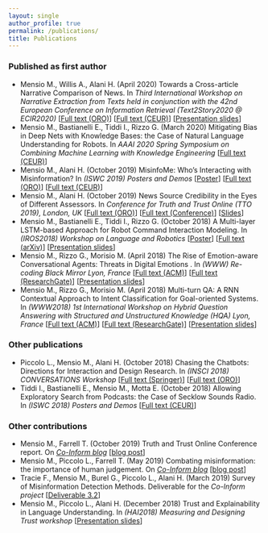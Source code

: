 ```yaml
---
layout: single
author_profile: true
permalink: /publications/
title: Publications
---
```


### Published as first author

- Mensio M., Willis A., Alani H. (April 2020) Towards a Cross-article Narrative Comparison of News. In *Third International Workshop on Narrative Extraction from Texts held in conjunction with the 42nd European Conference on Information Retrieval (Text2Story2020 @ ECIR2020)* [[Full text (ORO)](http://oro.open.ac.uk/69887/)] [[Full text (CEUR)](http://ceur-ws.org/Vol-2593/paper11.pdf)] [[Presentation slides](https://www.slideshare.net/MartinoMensio/towards-a-crossarticle-narrative-comparison-of-news)]
- Mensio M., Bastianelli E., Tiddi I., Rizzo G. (March 2020) Mitigating Bias in Deep Nets with Knowledge Bases: the Case of Natural Language Understanding for Robots. In *AAAI 2020 Spring Symposium on Combining Machine Learning with Knowledge Engineering* [[Full text (CEUR)](http://ceur-ws.org/Vol-2600/paper20.pdf)]
- Mensio M., Alani H. (October 2019) MisinfoMe: Who’s Interacting with Misinformation? In *(ISWC 2019) Posters and Demos* [[Poster](/assets/docs/2019_ISWC_poster.pdf)] [[Full text (ORO)](http://oro.open.ac.uk/66341/)] [[Full text (CEUR)](http://ceur-ws.org/Vol-2456/paper57.pdf)]
- Mensio M., Alani H. (October 2019) News Source Credibility in the Eyes of Different Assessors. In *Conference for Truth and Trust Online (TTO 2019), London, UK* [[Full text (ORO)](http://oro.open.ac.uk/62771/)] [[Full text (Conference)](https://doi.org/10.36370/tto.2019.3)] [[Slides](https://www.slideshare.net/MartinoMensio/news-source-credibility-in-the-eyes-of-different-assessors)]
- Mensio M., Bastianelli E., Tiddi I., Rizzo G. (October 2018) A Multi-layer LSTM-based Approach for Robot Command Interaction Modeling. In *(IROS2018) Workshop on Language and Robotics* [[Poster](/assets/docs/2018_IROS_poster.pdf)] [[Full text (arXiv)](https://arxiv.org/abs/1811.05242)] [[Presentation slides](https://www.slideshare.net/MartinoMensio/a-multilayer-lstmbased-approach-for-robot-command-interaction-modeling)]
- Mensio M., Rizzo G., Morisio M. (April 2018) The Rise of Emotion-aware Conversational Agents: Threats in Digital Emotions . In *(WWW) Re-coding Black Mirror Lyon, France* [[Full text (ACM)](https://dl.acm.org/doi/10.1145/3184558.3191607)] [[Full text (ResearchGate)](https://www.researchgate.net/publication/324634203_The_Rise_of_Emotion-aware_Conversational_Agents_Threats_in_Digital_Emotions)] [[Presentation slides](https://www.slideshare.net/MartinoMensio/the-rise-of-emotionaware-conversational-agents-threats-in-digital-emotions)]
- Mensio M., Rizzo G., Morisio M. (April 2018) Multi-turn QA: A RNN Contextual Approach to Intent Classification for Goal-oriented Systems. In *(WWW2018) 1st International Workshop on Hybrid Question Answering with Structured and Unstructured Knowledge (HQA) Lyon, France* [[Full text (ACM)](https://dl.acm.org/doi/10.1145/3184558.3191539)] [[Full text (ResearchGate)](https://www.researchgate.net/publication/324629724_Multi-turn_QA_A_RNN_Contextual_Approach_to_Intent_Classification_for_Goal-oriented_Systems)] [[Presentation slides](https://www.slideshare.net/MartinoMensio/multiturn-qa-a-rnn-contextual-approach-to-intent-classification-for-goaloriented-systems)]

### Other publications

- Piccolo L., Mensio M., Alani H. (October 2018) Chasing the Chatbots: Directions for Interaction and Design Research. In *(INSCI 2018) CONVERSATIONS Workshop* [[Full text (Springer)](https://link.springer.com/chapter/10.1007/978-3-030-17705-8_14)] [[Full text (ORO)](http://oro.open.ac.uk/57382/)]
- Tiddi I., Bastianelli E., Mensio M., Motta E. (October 2018) Allowing Exploratory Search from Podcasts: the Case of Secklow Sounds Radio. In *(ISWC 2018) Posters and Demos* [[Full text (CEUR)](http://ceur-ws.org/Vol-2180/paper-71.pdf)]

### Other contributions

- Mensio M., Farrell T. (October 2019) Truth and Trust Online Conference report. On *[Co-Inform blog](https://coinform.eu/blog/)* [[blog post](https://coinform.eu/truth-and-trust-conference/)]
- Mensio M., Piccolo L., Farrell T. (May 2019) Combating misinformation: the importance of human judgement. On *[Co-Inform blog](https://coinform.eu/blog/)* [[blog post](https://coinform.eu/combating-misinformation-the-importance-of-human-judgement/)]
- Tracie F., Mensio M., Burel G., Piccolo L., Alani H. (March 2019) Survey of Misinformation Detection Methods. Deliverable for the *Co-Inform project* [[Deliverable 3.2](https://coinform.eu/wp-content/uploads/2019/05/D3.2-H2020-Co-Inform-Survey-of-Misinformation-Detection-Methods.pdf)]
- Mensio M., Piccolo L., Alani H. (December 2018) Trust and Explainability in Language Understanding. In *(HAI2018) Measuring and Designing Trust workshop* [[Presentation slides](https://www.slideshare.net/MartinoMensio/trust-and-explainability-in-language-understanding)]

